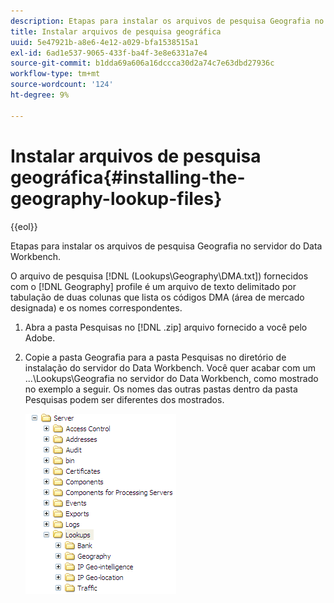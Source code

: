 ```yaml
---
description: Etapas para instalar os arquivos de pesquisa Geografia no servidor do Data Workbench.
title: Instalar arquivos de pesquisa geográfica
uuid: 5e47921b-a8e6-4e12-a029-bfa1538515a1
exl-id: 6ad1e537-9065-433f-ba4f-3e8e6331a7e4
source-git-commit: b1dda69a606a16dccca30d2a74c7e63dbd27936c
workflow-type: tm+mt
source-wordcount: '124'
ht-degree: 9%

---
```


# Instalar arquivos de pesquisa geográfica{#installing-the-geography-lookup-files}

{{eol}}

Etapas para instalar os arquivos de pesquisa Geografia no servidor do Data Workbench.

O arquivo de pesquisa [!DNL (Lookups\Geography\DMA.txt]) fornecidos com o [!DNL Geography] profile é um arquivo de texto delimitado por tabulação de duas colunas que lista os códigos DMA (área de mercado designada) e os nomes correspondentes.

1. Abra a pasta Pesquisas no [!DNL .zip] arquivo fornecido a você pelo Adobe.
1. Copie a pasta Geografia para a pasta Pesquisas no diretório de instalação do servidor do Data Workbench. Você quer acabar com um ...\Lookups\Geografia no servidor do Data Workbench, como mostrado no exemplo a seguir. Os nomes das outras pastas dentro da pasta Pesquisas podem ser diferentes dos mostrados.

   ![Informações da etapa](assets/Geo_installLookups_dir.png)
